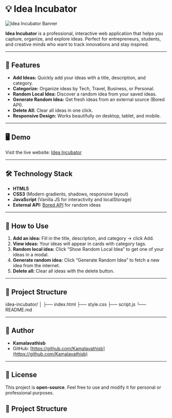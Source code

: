# 💡 Idea Incubator

![Idea Incubator Banner](https://via.placeholder.com/800x200?text=Idea+Incubator)

**Idea Incubator** is a professional, interactive web application that helps you capture, organize, and explore ideas. Perfect for entrepreneurs, students, and creative minds who want to track innovations and stay inspired.  

---

## 🌟 Features

- **Add Ideas:** Quickly add your ideas with a title, description, and category.  
- **Categorize:** Organize ideas by Tech, Travel, Business, or Personal.  
- **Random Local Idea:** Discover a random idea from your saved ideas.  
- **Generate Random Idea:** Get fresh ideas from an external source (Bored API).  
- **Delete All:** Clear all ideas in one click.  
- **Responsive Design:** Works beautifully on desktop, tablet, and mobile.  

---

## 🖥️ Demo

Visit the live website: [Idea Incubator](https://Kamalavathisb.github.io/idea-incubator/)  

---

## 🛠️ Technology Stack

- **HTML5**  
- **CSS3** (Modern gradients, shadows, responsive layout)  
- **JavaScript** (Vanilla JS for interactivity and localStorage)  
- **External API:** [Bored API](https://www.boredapi.com/) for random ideas  

---

## 🚀 How to Use

1. **Add an idea:** Fill in the title, description, and category → click Add.  
2. **View ideas:** Your ideas will appear in cards with category tags.  
3. **Random local idea:** Click “Show Random Local Idea” to get one of your ideas in a modal.  
4. **Generate random idea:** Click “Generate Random Idea” to fetch a new idea from the internet.  
5. **Delete all:** Clear all ideas with the delete button.  

---


## 📁 Project Structure

idea-incubator/
│
├── index.html
├── style.css
├── script.js
└── README.md


---

## 💖 Author

- **Kamalavathisb**  
- GitHub: [https://github.com/Kamalavathisb](https://github.com/Kamalavathisb)  

---

## 📄 License

This project is **open-source**. Feel free to use and modify it for personal or professional purposes.




## 📁 Project Structure

